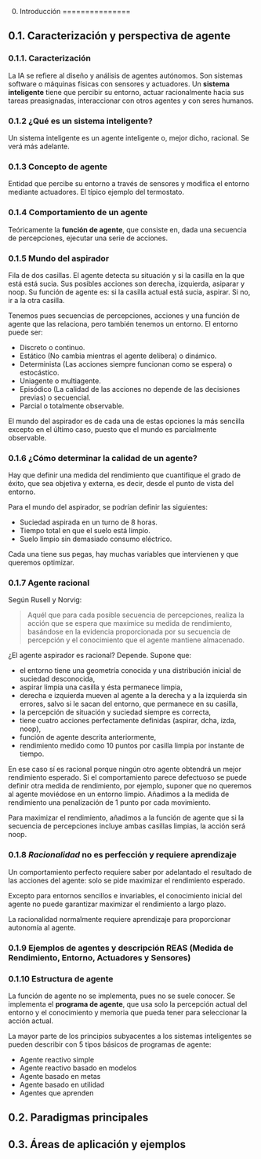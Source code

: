 0. Introducción
===============

0.1. Caracterización y perspectiva de agente
--------------------------------------------

### 0.1.1. Caracterización
La IA se refiere al diseño y análisis de agentes autónomos. Son sistemas software o máquinas físicas con sensores y actuadores. Un **sistema inteligente** tiene que percibir su entorno, actuar racionalmente hacia sus tareas preasignadas, interaccionar con otros agentes y con seres humanos.

### 0.1.2 ¿Qué es un sistema inteligente?
Un sistema inteligente es un agente inteligente o, mejor dicho, racional. Se verá más adelante.

### 0.1.3 Concepto de agente
Entidad que percibe su entorno a través de sensores y modifica el entorno mediante actuadores. El típico ejemplo del termostato.

### 0.1.4 Comportamiento de un agente
Teóricamente la **función de agente**, que consiste en, dada una secuencia de percepciones, ejecutar una serie de acciones.

### 0.1.5 Mundo del aspirador
Fila de dos casillas. El agente detecta su situación y si la casilla en la que está está sucia. Sus posibles acciones son derecha, izquierda, asiparar y noop. Su función de agente es: si la casilla actual está sucia, aspirar. Si no, ir a la otra casilla.

Tenemos pues secuencias de percepciones, acciones y una función de agente que las relaciona, pero también tenemos un entorno. El entorno puede ser:

+ Discreto o continuo.
+ Estático (No cambia mientras el agente delibera) o dinámico.
+ Determinista (Las acciones siempre funcionan como se espera) o estocástico.
+ Uniagente o multiagente.
+ Episódico (La calidad de las acciones no depende de las decisiones previas) o secuencial.
+ Parcial o totalmente observable.

El mundo del aspirador es de cada una de estas opciones la más sencilla excepto en el último caso, puesto que el mundo es parcialmente observable.

### 0.1.6 ¿Cómo determinar la calidad de un agente?
Hay que definir una medida del rendimiento que cuantifique el grado de éxito, que sea objetiva y externa, es decir, desde el punto de vista del entorno.

Para el mundo del aspirador, se podrían definir las siguientes:
+ Suciedad aspirada en un turno de 8 horas.
+ Tiempo total en que el suelo está limpio.
+ Suelo limpio sin demasiado consumo eléctrico.

Cada una tiene sus pegas, hay muchas variables que intervienen y que queremos optimizar.


### 0.1.7 Agente racional
Según Rusell y Norvig:
> Aquél que para cada posible secuencia de percepciones, realiza la acción que se espera que maximice su medida de rendimiento, basándose en la evidencia proporcionada por su secuencia de percepción y el conocimiento que el agente mantiene almacenado.

¿El agente aspirador es racional? Depende.
Supone que:

+ el entorno tiene una geometría conocida y una distribución inicial de suciedad desconocida,
+ aspirar limpia una casilla y ésta permanece limpia,
+ derecha e izquierda mueven al agente a la derecha y a la izquierda sin errores, salvo si le sacan del entorno, que permanece en su casilla,
+ la percepción de situación y suciedad siempre es correcta,
+ tiene cuatro acciones perfectamente definidas (aspirar, dcha, izda, noop),
+ función de agente descrita anteriormente,
+ rendimiento medido como 10 puntos por casilla limpia por instante de tiempo.

En ese caso sí es racional porque ningún otro agente obtendrá un mejor rendimiento esperado. Si el comportamiento parece defectuoso se puede definir otra medida de rendimiento, por ejemplo, suponer que no queremos al agente moviédose en un entorno limpio. Añadimos a la medida de rendimiento una penalización de 1 punto por cada movimiento.

Para maximizar el rendimiento, añadimos a la función de agente que si la secuencia de percepciones incluye ambas casillas limpias, la acción será noop.

### 0.1.8 _Racionalidad_ no es perfección y requiere aprendizaje
Un comportamiento perfecto requiere saber por adelantado el resultado de las acciones del agente: solo se pide maximizar el rendimiento esperado.

Excepto para entornos sencillos e invariables, el conocimiento inicial del agente no puede garantizar maximizar el rendimiento a largo plazo.

La racionalidad normalmente requiere aprendizaje para proporcionar autonomía al agente.

### 0.1.9 Ejemplos de agentes y descripción REAS (Medida de Rendimiento, Entorno, Actuadores y Sensores)

<!-- ¿ToDo? -->

### 0.1.10 Estructura de agente
La función de agente no se implementa, pues no se suele conocer. Se implementa el **programa de agente**, que usa solo la percepción actual del entorno y el conocimiento y memoria que pueda tener para seleccionar la acción actual.

La mayor parte de los principios subyacentes a los sistemas inteligentes se pueden describir con 5 tipos básicos de programas de agente:

+ Agente reactivo simple
+ Agente reactivo basado en modelos
+ Agente basado en metas
+ Agente basado en utilidad
+ Agentes que aprenden


0.2. Paradigmas principales
---------------------------


0.3. Áreas de aplicación y ejemplos
-----------------------------------
